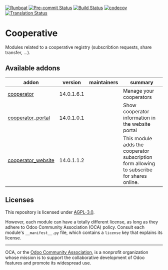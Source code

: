 
[![Runboat](https://img.shields.io/badge/runboat-Try%20me-875A7B.png)](https://runboat.odoo-community.org/builds?repo=OCA/cooperative&target_branch=14.0)
[![Pre-commit Status](https://github.com/OCA/cooperative/actions/workflows/pre-commit.yml/badge.svg?branch=14.0)](https://github.com/OCA/cooperative/actions/workflows/pre-commit.yml?query=branch%3A14.0)
[![Build Status](https://github.com/OCA/cooperative/actions/workflows/test.yml/badge.svg?branch=14.0)](https://github.com/OCA/cooperative/actions/workflows/test.yml?query=branch%3A14.0)
[![codecov](https://codecov.io/gh/OCA/cooperative/branch/14.0/graph/badge.svg)](https://codecov.io/gh/OCA/cooperative)
[![Translation Status](https://translation.odoo-community.org/widgets/cooperative-14-0/-/svg-badge.svg)](https://translation.odoo-community.org/engage/cooperative-14-0/?utm_source=widget)

<!-- /!\ do not modify above this line -->

# Cooperative

Modules related to a cooperative registry (subscribtion requests, share transfer, ...).

<!-- /!\ do not modify below this line -->

<!-- prettier-ignore-start -->

[//]: # (addons)

Available addons
----------------
addon | version | maintainers | summary
--- | --- | --- | ---
[cooperator](cooperator/) | 14.0.1.6.1 |  | Manage your cooperators
[cooperator_portal](cooperator_portal/) | 14.0.1.0.1 |  | Show cooperator information in the website portal
[cooperator_website](cooperator_website/) | 14.0.1.1.2 |  | This module adds the cooperator subscription form allowing to subscribe for shares online.

[//]: # (end addons)

<!-- prettier-ignore-end -->

## Licenses

This repository is licensed under [AGPL-3.0](LICENSE).

However, each module can have a totally different license, as long as they adhere to Odoo Community Association (OCA)
policy. Consult each module's `__manifest__.py` file, which contains a `license` key
that explains its license.

----
OCA, or the [Odoo Community Association](http://odoo-community.org/), is a nonprofit
organization whose mission is to support the collaborative development of Odoo features
and promote its widespread use.
